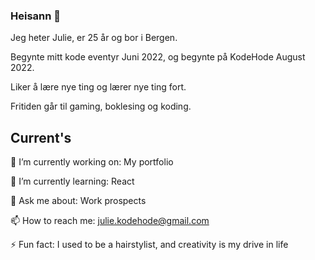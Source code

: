 ### Heisann 👋

Jeg heter Julie, er 25 år og bor i Bergen.

Begynte mitt kode eventyr Juni 2022, og begynte på KodeHode August 2022.

Liker å lære nye ting og lærer nye ting fort.

Fritiden går til gaming, boklesing og koding.

## Current's

🔭 I’m currently working on: My portfolio

🌱 I’m currently learning: React

💬 Ask me about: Work prospects

📫 How to reach me: julie.kodehode@gmail.com

⚡ Fun fact: I used to be a hairstylist, and creativity is my drive in life

<!--
**JulieKodehode/JulieKodehode** is a ✨ _special_ ✨ repository because its `README.md` (this file) appears on your GitHub profile.
Here are some ideas to get you started:
- 🔭 I’m currently working on my portfolio
- 🌱 I’m currently learning React
- 👯 I’m looking to collaborate on ...
- 🤔 I’m looking for help with ...
- 💬 Ask me about ...
- 📫 How to reach me: julie.kodehode@gmail.com
- 😄 Pronouns: ...
- ⚡ Fun fact: ...
-->
